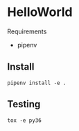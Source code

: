 # HelloWorld

Requirements

 * pipenv

## Install
```
pipenv install -e .
```

## Testing
```
tox -e py36
```

